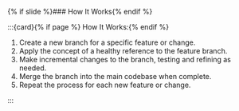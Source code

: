 {% if slide %}### How It Works{% endif %}

:::{card}{% if page %} How It Works:{% endif %}

1. Create a new branch for a specific feature or change.
1. Apply the concept of a healthy reference to the feature branch.
1. Make incremental changes to the branch, testing and refining as needed.
1. Merge the branch into the main codebase when complete.
1. Repeat the process for each new feature or change.

:::
